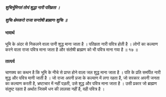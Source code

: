 ##### शुचिर्भूमिगतं तोयं शुद्धा नारी पतिव्रता ।
##### शुचिः क्षेमकरो राजा सन्तोषी ब्राह्मणः शुचिः ॥

#### भावार्थ

भूमि के अंदर से निकलने वाला पानी शुद्ध माना जाता है । पतिव्रता नारी पवित्र होती है । लोगों का कल्याण करने वाला राजा पवित्र माना जाता है और संतोषी ब्राह्मण को भी पवित्र माना गया है ॥ १७ ॥

#### तात्पर्य

चाणक्य का कथन है कि भूमि के नीचे से प्राप्त होने वाला जल शुद्ध माना जाता है । पति के प्रति समर्पित नारी शुद्ध और पवित्र मानी जाती है । जो राजा अपनी प्रजा के कल्याण में लगा रहता है, जो सरकार अपनी जनता का कल्याण करती है, भ्रष्टाचार में नहीं पड़ती, उसे शुद्ध और पवित्र माना जाता है । उसी प्रकार जो ब्राह्मण संतुष्ट रहता है अर्थात जिसमें धन की लालसा नहीं है, वही पवित्र है ।